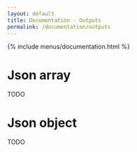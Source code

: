 ```yaml
---
layout: default
title: Documentation - Outputs
permalink: /documentation/outputs
---
```


{% include menus/documentation.html %}

# Json array

TODO

# Json object

TODO
